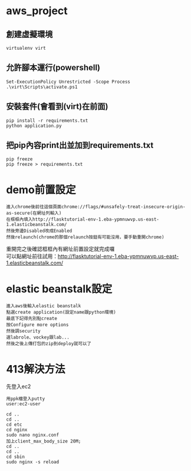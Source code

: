 ﻿# aws_project
 ## 創建虛擬環境
```
virtualenv virt 
```
 ## 允許腳本運行(powershell)
 ```
Set-ExecutionPolicy Unrestricted -Scope Process
.\virt\Scripts\activate.ps1
```
## 安裝套件(會看到(virt)在前面)
```
pip install -r requirements.txt 
python application.py
 ```
 ## 把pip內容print出並加到requirements.txt 
 ```
 pip freeze
 pip freeze > requirements.txt
 ```
# demo前置設定

```
進入chrome後前往這個頁面chrome://flags/#unsafely-treat-insecure-origin-as-secure(在網址列輸入)
在框框內填入http://flasktutorial-env-1.eba-ypmnuwvp.us-east-1.elasticbeanstalk.com/
然後旁邊Disabled改成Enabled
然後relaunch(chrome的那個relaunch按鈕有可能沒用，要手動重開chrome)
```
重開完之後確認框框內有網址前置設定就完成囉<br>
可以點網址前往試用：http://flasktutorial-env-1.eba-ypmnuwvp.us-east-1.elasticbeanstalk.com/
# elastic beanstalk設定

```
進入aws後輸入elastic beanstalk
點選create application(設定name跟python環境)
最底下記得先別點create
按Configure more options
然後調security
選labrole、vockey跟lab...
然後之後上傳打包的zip到deploy就可以了
```

# 413解決方法

先登入ec2
```
用ppk檔登入putty
user:ec2-user
```
```
cd ..
cd ..
cd etc
cd nginx
sudo nano nginx.conf
加上client_max_body_size 20M;
cd ..
cd ..
cd sbin
sudo nginx -s reload
```